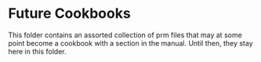 Future Cookbooks
================

This folder contains an assorted collection of prm files that may at
some point become a cookbook with a section in the manual. Until then,
they stay here in this folder.

